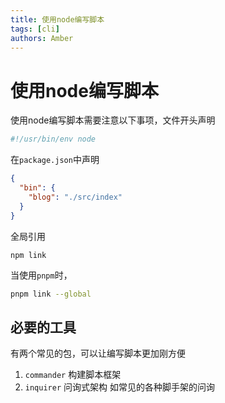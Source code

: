 ```yaml
---
title: 使用node编写脚本
tags: [cli]
authors: Amber
---
```


# 使用node编写脚本


使用node编写脚本需要注意以下事项，文件开头声明
```sh
#!/usr/bin/env node
```

在`package.json`中声明
```json
{
  "bin": {
    "blog": "./src/index"
  }
}
```

全局引用
```
npm link
```

当使用`pnpm`时，
```sh
pnpm link --global
```

## 必要的工具

有两个常见的包，可以让编写脚本更加刚方便
1. `commander` 构建脚本框架
2. `inquirer` 问询式架构 如常见的各种脚手架的问询


  